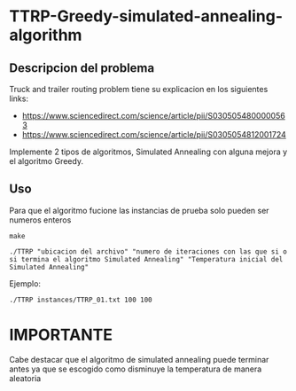 # TTRP-Greedy-simulated-annealing-algorithm

## Descripcion del problema

Truck and trailer routing problem tiene su explicacion en los siguientes links:

- https://www.sciencedirect.com/science/article/pii/S0305054800000563
- https://www.sciencedirect.com/science/article/pii/S0305054812001724

Implemente 2 tipos de algoritmos, Simulated Annealing con alguna mejora y el algoritmo Greedy.

## Uso
Para que el algoritmo fucione las instancias de prueba solo pueden ser numeros enteros 

```make```

```./TTRP "ubicacion del archivo" "numero de iteraciones con las que si o si termina el algoritmo Simulated Annealing" "Temperatura inicial del Simulated Annealing" ```

Ejemplo:

``` ./TTRP instances/TTRP_01.txt 100 100 ```

# IMPORTANTE

Cabe destacar que el algoritmo de simulated annealing puede terminar antes ya que se escogido como disminuye la temperatura de manera aleatoria